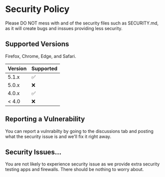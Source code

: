 # Security Policy


Please DO NOT mess with and of the security files such as SECURITY.md, as it will create bugs and inssues providing less security.

## Supported Versions

Firefox, Chrome, Edge, and Safari.

| Version | Supported          |
| ------- | ------------------ |
| 5.1.x   | :white_check_mark: |
| 5.0.x   | :x:                |
| 4.0.x   | :white_check_mark: |
| < 4.0   | :x:                |

## Reporting a Vulnerability

You can report a vulnrabilty by going to the discussions tab and posting what the security issue is and we'll fix it right away.



## Security Issues...

You are not likely to experience security issue as we provide extra security testing apps and firewalls. There should be nothing to worry about.
